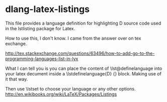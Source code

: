 dlang-latex-listings
====================

This file provides a language definition for highlighting D source code used in the lstlisting package for Latex.

How to use this, I don't know. I came from the answer over on tex exchange.

http://tex.stackexchange.com/questions/63496/how-to-add-go-to-the-programming-languages-list-in-lyx

What I can tell you is you can place the content of \lst@definelanguage into your latex decument inside a \lstdefinelanguage{D} {} block. Making use of it that way.

Then use \lstset to choose your language or any other options.
http://en.wikibooks.org/wiki/LaTeX/Packages/Listings

